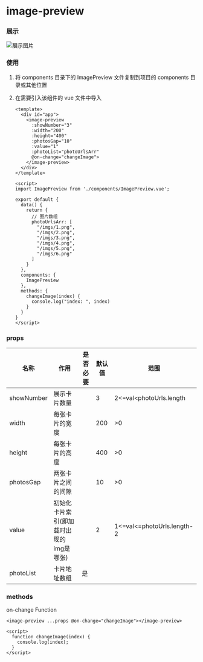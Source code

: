 # image-preview

### 展示

![展示图片]()

### 使用

1. 将 components 目录下的 ImagePreview 文件复制到项目的 components 目录或其他位置

2. 在需要引入该组件的 vue 文件中导入

   ~~~vue
   <template>
     <div id="app">
       <image-preview
         :showNumber="3"
         :width="200"
         :height="400"
         :photosGap="10"
         :value="1"
         :photoList="photoUrlsArr"
         @on-change="changeImage">
       </image-preview>
     </div>
   </template>
   
   <script>
   import ImagePreview from './components/ImagePreview.vue';
   
   export default {
     data() {
       return {
         // 图片数组
         photoUrlsArr: [
           "/imgs/1.png",
           "/imgs/2.png",
           "/imgs/3.png",
           "/imgs/4.png",
           "/imgs/5.png",
           "/imgs/6.png"
         ]
       }
     },
     components: {
       ImagePreview
     },
     methods: {
       changeImage(index) {
         console.log("index: ", index)
       }
     }
   }
   </script>
   ~~~

### props

| 名称       | 作用                                    | 是否必要 | 默认值 | 范围                       |
| ---------- | --------------------------------------- | -------- | ------ | -------------------------- |
| showNumber | 展示卡片数量                            |          | 3      | 2<=val<photoUrls.length    |
| width      | 每张卡片的宽度                          |          | 200    | >0                         |
| height     | 每张卡片的高度                          |          | 400    | >0                         |
| photosGap  | 两张卡片之间的间隙                      |          | 10     | >0                         |
| value      | 初始化卡片索引(即加载时出现的img是哪张) |          | 2      | 1<=val<=photoUrls.length-2 |
| photoList  | 卡片地址数组                            | 是       |        |                            |

### methods

on-change Function

```vue
<image-preview ...props @on-change="changeImage"></image-preview>

<script>
  function changeImage(index) {
    console.log(index);
  }
</script>
```

